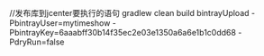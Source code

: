 

//发布库到jcenter要执行的语句
gradlew clean build bintrayUpload -PbintrayUser=mytimeshow -PbintrayKey=6aaabff30b14f35ec2e03e1350a6a6e1b1c0dd68 -PdryRun=false